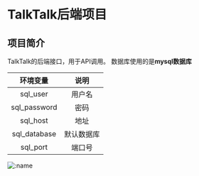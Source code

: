 # TalkTalk后端项目
## 项目简介
TalkTalk的后端接口，用于API调用。
数据库使用的是**mysql数据库**

|                 环境变量            |     说明   |
|:--------------------------------------:|:----------:|
|                    sql_user            | 用户名 |
|                  sql_password          |密码|
|                    sql_host            |地址|            
|                  sql_database          |默认数据库|           
|                    sql_port            |端口号|
![:name](https://count.getloli.com/@:booru-lewd)